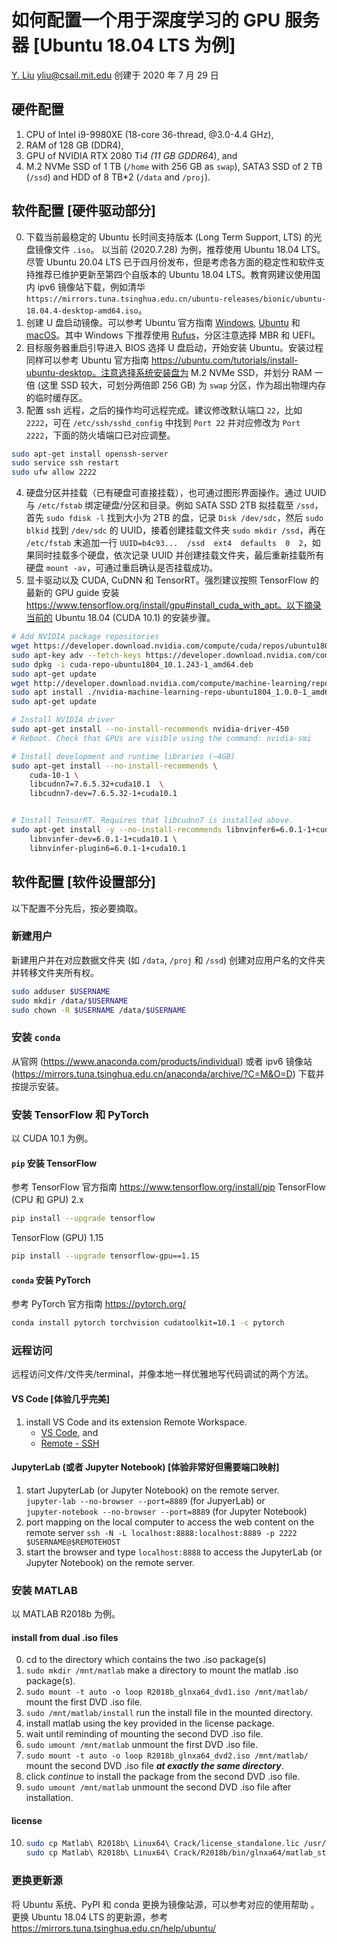 # 如何配置一个用于深度学习的 GPU 服务器 [Ubuntu 18.04 LTS 为例]

[Y. Liu](https://liuyang12.github.io "Yang Liu") yliu@csail.mit.edu 创建于 2020 年 7 月 29 日

## 硬件配置
1. CPU of Intel i9-9980XE (18-core 36-thread, @3.0-4.4 GHz),
2. RAM of 128 GB (DDR4),
3. GPU of NVIDIA RTX 2080 Ti*4 (11 GB GDDR6*4), and
4. M.2 NVMe SSD of 1 TB (`/home` with 256 GB as `swap`), SATA3 SSD of 2 TB (`/ssd`) and HDD of 8 TB*2 (`/data` and `/proj`).

## 软件配置 [硬件驱动部分]
0. 下载当前最稳定的 Ubuntu 长时间支持版本 (Long Term Support, LTS) 的光盘镜像文件 `.iso`。 以当前 (2020.7.28) 为例，推荐使用 Ubuntu 18.04 LTS。尽管 Ubuntu 20.04 LTS 已于四月份发布，但是考虑各方面的稳定性和软件支持推荐已维护更新至第四个自版本的 Ubuntu 18.04 LTS。教育网建议使用国内 ipv6 镜像站下载，例如清华 `https://mirrors.tuna.tsinghua.edu.cn/ubuntu-releases/bionic/ubuntu-18.04.4-desktop-amd64.iso`。
1. 创建 U 盘启动镜像。可以参考 Ubuntu 官方指南 [Windows](https://ubuntu.com/tutorials/create-a-usb-stick-on-windows), [Ubuntu](https://ubuntu.com/tutorials/create-a-usb-stick-on-ubuntu) 和 [macOS](https://tutorials.ubuntu.com/tutorial/tutorial-create-a-usb-stick-on-macos)。其中 Windows 下推荐使用 [Rufus](https://rufus.ie/)，分区注意选择 MBR 和 UEFI。
2. 目标服务器重启引导进入 BIOS 选择 U 盘启动，开始安装 Ubuntu。安装过程同样可以参考 Ubuntu 官方指南 https://ubuntu.com/tutorials/install-ubuntu-desktop。注意选择系统安装盘为 M.2 NVMe SSD，并划分 RAM 一倍 (这里 SSD 较大，可划分两倍即 256 GB) 为 `swap` 分区，作为超出物理内存的临时缓存区。
3. 配置 ssh 远程，之后的操作均可远程完成。建议修改默认端口 `22`，比如 `2222`，可在 `/etc/ssh/sshd_config` 中找到 `Port 22` 并对应修改为 `Port 2222`，下面的防火墙端口已对应调整。
```bash
sudo apt-get install openssh-server
sudo service ssh restart
sudo ufw allow 2222
```
4. 硬盘分区并挂载（已有硬盘可直接挂载），也可通过图形界面操作。通过 UUID 与 `/etc/fstab` 绑定硬盘/分区和目录。例如 SATA SSD 2TB 拟挂载至 `/ssd`，首先 `sudo fdisk -l` 找到大小为 2TB 的盘，记录 `Disk /dev/sdc`，然后 `sudo blkid` 找到 `/dev/sdc` 的 UUID，接着创建挂载文件夹 `sudo mkdir /ssd`，再在 `/etc/fstab` 末追加一行 `UUID=b4c93...  /ssd  ext4  defaults  0  2`，如果同时挂载多个硬盘，依次记录 UUID 并创建挂载文件夹，最后重新挂载所有硬盘 `mount -av`，可通过重启确认是否挂载成功。
5. 显卡驱动以及 CUDA, CuDNN 和 TensorRT。强烈建议按照 TensorFlow 的最新的 GPU guide 安装 https://www.tensorflow.org/install/gpu#install_cuda_with_apt。以下摘录当前的 Ubuntu 18.04 (CUDA 10.1) 的安装步骤。
```bash
# Add NVIDIA package repositories
wget https://developer.download.nvidia.com/compute/cuda/repos/ubuntu1804/x86_64/cuda-repo-ubuntu1804_10.1.243-1_amd64.deb
sudo apt-key adv --fetch-keys https://developer.download.nvidia.com/compute/cuda/repos/ubuntu1804/x86_64/7fa2af80.pub
sudo dpkg -i cuda-repo-ubuntu1804_10.1.243-1_amd64.deb
sudo apt-get update
wget http://developer.download.nvidia.com/compute/machine-learning/repos/ubuntu1804/x86_64/nvidia-machine-learning-repo-ubuntu1804_1.0.0-1_amd64.deb
sudo apt install ./nvidia-machine-learning-repo-ubuntu1804_1.0.0-1_amd64.deb
sudo apt-get update

# Install NVIDIA driver
sudo apt-get install --no-install-recommends nvidia-driver-450
# Reboot. Check that GPUs are visible using the command: nvidia-smi

# Install development and runtime libraries (~4GB)
sudo apt-get install --no-install-recommends \
    cuda-10-1 \
    libcudnn7=7.6.5.32+cuda10.1  \
    libcudnn7-dev=7.6.5.32-1+cuda10.1


# Install TensorRT. Requires that libcudnn7 is installed above.
sudo apt-get install -y --no-install-recommends libnvinfer6=6.0.1-1+cuda10.1 \
    libnvinfer-dev=6.0.1-1+cuda10.1 \
    libnvinfer-plugin6=6.0.1-1+cuda10.1
```

## 软件配置 [软件设置部分]
以下配置不分先后，按必要摘取。
### 新建用户
新建用户并在对应数据文件夹 (如 `/data`, `/proj` 和 `/ssd`) 创建对应用户名的文件夹并转移文件夹所有权。
```bash
sudo adduser $USERNAME
sudo mkdir /data/$USERNAME
sudo chown -R $USERNAME /data/$USERNAME
```
### 安装 `conda`
从官网 (https://www.anaconda.com/products/individual) 或者 ipv6 镜像站 (https://mirrors.tuna.tsinghua.edu.cn/anaconda/archive/?C=M&O=D) 下载并按提示安装。

### 安装 TensorFlow 和 PyTorch
以 CUDA 10.1 为例。
#### `pip` 安装 TensorFlow
参考 TensorFlow 官方指南 https://www.tensorflow.org/install/pip
TensorFlow (CPU 和 GPU) 2.x
```bash
pip install --upgrade tensorflow
```
TensorFlow (GPU) 1.15
```bash
pip install --upgrade tensorflow-gpu==1.15
```
#### `conda` 安装 PyTorch
参考 PyTorch 官方指南 https://pytorch.org/
```bash
conda install pytorch torchvision cudatoolkit=10.1 -c pytorch
```
### 远程访问
远程访问文件/文件夹/terminal，并像本地一样优雅地写代码调试的两个方法。
#### VS Code [体验几乎完美] 
1. install VS Code and its extension Remote Workspace.
    * [VS Code](https://code.visualstudio.com/), and  
    * [Remote - SSH](https://marketplace.visualstudio.com/items?itemName=ms-vscode-remote.remote-ssh)

#### JupyterLab (或者 Jupyter Notebook) [体验非常好但需要端口映射]
1. start JupyterLab (or Jupyter Notebook) on the remote server.  
    `jupyter-lab --no-browser --port=8889` (for JupyerLab) or  
    `jupyter-notebook --no-browser --port=8889` (for Jupyter Notebook)  
2. port mapping on the local computer to access the web content on the remote server
    `ssh -N -L localhost:8888:localhost:8889 -p 2222 $USERNAME@$REMOTEHOST`
3. start the browser and type `localhost:8888` to access the JupyterLab (or Jupyter Notebook) on the remote server.

### 安装 MATLAB
以 MATLAB R2018b 为例。
#### install from dual .iso files
0. cd to the directory which contains the two .iso package(s)
1. `sudo mkdir /mnt/matlab` make a directory to mount the matlab .iso package(s).
2. `sudo mount -t auto -o loop R2018b_glnxa64_dvd1.iso /mnt/matlab/` mount the first DVD .iso file.
3. `sudo /mnt/matlab/install` run the install file in the mounted directory.
4. install matlab using the key provided in the license package.
5. wait until reminding of mounting the second DVD .iso file.
6. `sudo umount /mnt/matlab` unmount the first DVD .iso file.
7. `sudo mount -t auto -o loop R2018b_glnxa64_dvd2.iso /mnt/matlab/` mount the second DVD .iso file ***at exactly the same directory***.
8. click *continue* to install the package from the second DVD .iso file.
9. `sudo umount /mnt/matlab` unmount the second DVD .iso file after installation.

#### license

10. ```bash
    sudo cp Matlab\ R2018b\ Linux64\ Crack/license_standalone.lic /usr/local/MATLAB/R2018b/licenses/
    sudo cp Matlab\ R2018b\ Linux64\ Crack/R2018b/bin/glnxa64/matlab_startup_plugins/lmgrimpl/libmwlmgrimpl.so /usr/local/MATLAB/R2018b/bin/glnxa64/matlab_startup_plugins/lmgrimpl/libmwlmgrimpl.so

### 更换更新源
将 Ubuntu 系统、PyPI 和 conda 更换为镜像站源，可以参考对应的使用帮助 。更换 Ubuntu 18.04 LTS 的更新源，参考 https://mirrors.tuna.tsinghua.edu.cn/help/ubuntu/

